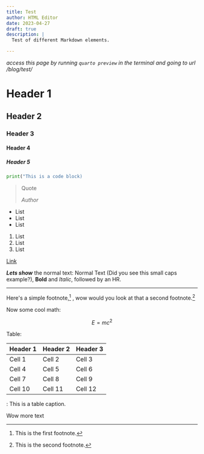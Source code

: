 ```yaml
---
title: Test
author: HTML Editor
date: 2023-04-27
draft: true
description: | 
  Test of different Markdown elements.

---
```

*access this page by running `quarto preview` in the terminal and going to url /blog/test/*

# Header 1

## Header 2

### Header 3

#### Header 4

##### Header 5

```python
print("This is a code block)
```

> Quote
>
> *Author*

- List
- List
- List

1. List
2. List
3. List

[Link](https://www.google.com)

***Lets show*** the normal text: Normal Text (Did you see this small caps example?), **Bold** and  *Italic*, followed by an HR.

---

Here's a simple footnote,[^1] , wow would you look at that a second footnote.[^2]

[^2]: This is the second footnote.
[^1]: This is the first footnote.

Now some cool math:

$$
E = mc^2
$$

Table:

| Header 1 | Header 2 | Header 3 |
|----------|----------|----------|
| Cell 1   | Cell 2   | Cell 3   |
| Cell 4   | Cell 5   | Cell 6   |
| Cell 7   | Cell 8   | Cell 9   |
| Cell 10  | Cell 11  | Cell 12  |
: This is a table caption.

Wow more text